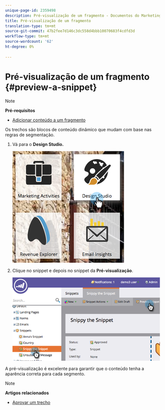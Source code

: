 ```yaml
---
unique-page-id: 2359498
description: Pré-visualização de um fragmento - Documentos do Marketing - Documentação do produto
title: Pré-visualização de um fragmento
translation-type: tm+mt
source-git-commit: 47b2fee7d146c3dc558d4bbb10070683f4cdfd3d
workflow-type: tm+mt
source-wordcount: '62'
ht-degree: 0%

---
```



# Pré-visualização de um fragmento {#preview-a-snippet}

>[!NOTE]
>
>**Pré-requisitos**
>
>* [Adicionar conteúdo a um fragmento](add-content-to-a-snippet.md)

>



Os trechos são blocos de conteúdo dinâmico que mudam com base nas regras de segmentação.

1. Vá para o **Design Studio.**

   ![](assets/designstudio-3.png)

1. Clique no snippet e depois no snippet da **Pré-visualização**.

   ![](assets/image2014-9-16-9-3a48-3a32.png)

A pré-visualização é excelente para garantir que o conteúdo tenha a aparência correta para cada segmento.

>[!NOTE]
>
>**Artigos relacionados**
>
>* [Aprovar um trecho](approve-a-snippet.md)

>



